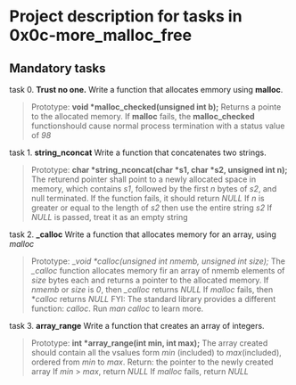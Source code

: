 # **Project description for tasks in 0x0c-more_malloc_free**

## Mandatory tasks

task 0. **Trust no one.**
Write a function that allocates emmory using __malloc__.
> Prototype: __void *malloc_checked(unsigned int b);__
> Returns a pointe to the allocated memory.
> If __malloc__ fails, the __malloc_checked__ functionshould cause normal process termination with a status value of _98_

task 1. **string_nconcat**
Write a function that concatenates two strings.
> Prototype: __char *string_nconcat(char *s1, char *s2, unsigned int n);__
> The returend pointer shall point to a newly allocated space in memory, which contains _s1_, followed by the first _n_ bytes of _s2_, and null terminated.
> If the function fails, it should return _NULL_
> If _n_ is greater or equal to the length of _s2_ then use the entire string _s2_
> If _NULL_ is passed, treat it as an empty string

task 2. **_calloc**
Write a function that allocates memory for an array, using _malloc_
> Prototype: __void *_calloc(unsigned int nmemb, unsigned int size);__
> The *_calloc* function allocates memory fir an array of nmemb elements of _size_ bytes each and returns a pointer to the allocated memory.
> If _nmemb_ or _size_ is _0_, then *_calloc* returns _NULL_
> If _malloc_ fails, then *_calloc_ returns _NULL_
FYI: The standard library provides a different function: _calloc_. Run _man calloc_ to learn more.

task 3. **array_range**
Write a function that creates an array of integers.
> Prototype: __int *array_range(int min, int max);__
> The array created should contain all the vsalues form _min_ (included) to _max_(included), ordered from _min_ to _max_.
> Return: the pointer to the newly created array
> If _min_ > _max_, return _NULL_
> If _malloc_ fails, return _NULL_
